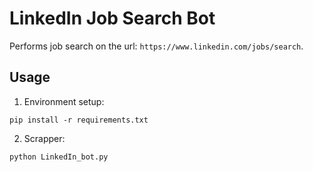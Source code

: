 # LinkedIn Job Search Bot

Performs job search on the url: `https://www.linkedin.com/jobs/search`.

## Usage
1. Environment setup:

`pip install -r requirements.txt`

2. Scrapper:

`python LinkedIn_bot.py`
